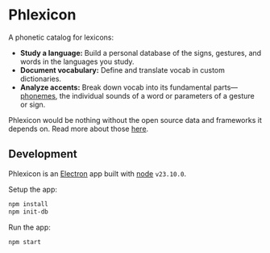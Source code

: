 # Phlexicon

A phonetic catalog for lexicons:
- **Study a language:** Build a personal database of the signs, gestures, and words in the languages you study.
- **Document vocabulary:** Define and translate vocab in custom dictionaries. 
- **Analyze accents:** Break down vocab into its fundamental parts—[phonemes](https://en.wikipedia.org/wiki/Phoneme), the individual sounds of a word or parameters of a gesture or sign.

Phlexicon would be nothing without the open source data and frameworks it depends on.
Read more about those [here](https://mxskylar.github.io/phlexicon/attribution).

## Development

Phlexicon is an [Electron](https://www.electronjs.org/) app built with [node](https://nodejs.org/) `v23.10.0`.

Setup the app:
```bash
npm install
npm init-db
```

Run the app:
```bash
npm start
```